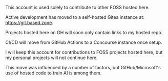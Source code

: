 This account is used solely to contribute to other FOSS hosted here.

Active development has moved to a self-hosted Gitea instance at: https://git.based.zone.

Projects hosted here on GH will soon only contain links to my hosted repo.

CI/CD will move from GitHub Actions to a Concourse instance once setup.

I will keep this account for contributions to FOSS projects hosted here, but my personal projects will not continue here.

This move was influenced by a number of factors, but GitHub/Microsoft's use of hosted code to train AI is among them. 

<!--
**rpgwaiter/rpgwaiter** is a ✨ _special_ ✨ repository because its `README.md` (this file) appears on your GitHub profile.

Here are some ideas to get you started:

- 🔭 I’m currently working on ...
- 🌱 I’m currently learning ...
- 👯 I’m looking to collaborate on ...
- 🤔 I’m looking for help with ...
- 💬 Ask me about ...
- 📫 How to reach me: ...
- 😄 Pronouns: ...
- ⚡ Fun fact: ...
-->
